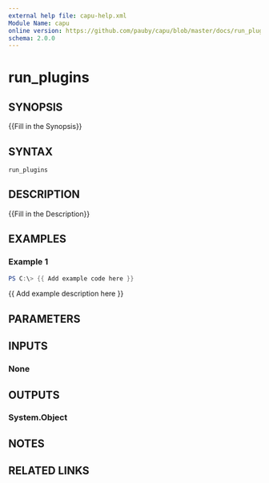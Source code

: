 ```yaml
---
external help file: capu-help.xml
Module Name: capu
online version: https://github.com/pauby/capu/blob/master/docs/run_plugins.md
schema: 2.0.0
---
```


# run_plugins

## SYNOPSIS
{{Fill in the Synopsis}}

## SYNTAX

```
run_plugins
```

## DESCRIPTION
{{Fill in the Description}}

## EXAMPLES

### Example 1
```powershell
PS C:\> {{ Add example code here }}
```

{{ Add example description here }}

## PARAMETERS

## INPUTS

### None

## OUTPUTS

### System.Object
## NOTES

## RELATED LINKS
